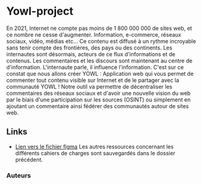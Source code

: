 # Yowl-project

En 2021, Internet ne compte pas moins de 1 800 000 000 de sites web, et ce nombre ne cesse d'augmenter. Information, e-commerce, réseaux sociaux, vidéo, médias etc...
Ce contenu est diffusé à un rythme incroyable sans tenir compte des frontières, des pays ou des continents. Les internautes sont désormais, acteurs de ce flux d'informations et de contenus. Les commentaires et les discours sont maintenant au centre de d'information. L'internaute parle, il influence l'information. C'est sur ce constat que nous allons créer YOWL : Application web qui vous permet de commenter tout contenu visible sur Internet et de le partager avec la communauté YOWL !
Notre outil va permettre de décentraliser les commentaires des réseaux sociaux et d'avoir une nouvelle vision du web par le biais d'une participation sur les sources (OSINT) ou simplement en ajoutant un commentaire ainsi fédérer des communautés autour de sites web.


## Links
- [Lien vers le fichier figma](https://www.figma.com/design/CVucCYjgwugSNNm6OfEn3i/YOWL_Design_ECHO?node-id=7-2623&t=nC4Q31qonjRnxtKr-0)
Les autres ressources concernant les différents cahiers de charges sont sauvegardés dans le dossier précédent.


### Auteurs
